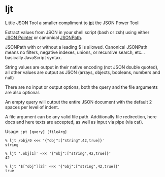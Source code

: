 # ljt
Little JSON Tool a smaller compliment to [jpt](https://github.com/brunerd/jpt) the JSON Power Tool

Extract values from JSON in your shell script (bash or zsh) using either [JSON Pointer](https://datatracker.ietf.org/doc/html/rfc6901) or canonical [JSONPath](https://datatracker.ietf.org/doc/draft-ietf-jsonpath-base/).

JSONPath with or without a leading $ is allowed. Canonical JSONPath means no filters, negative indexes, unions, or recursive search, etc... basically JavaScript syntax.

String values are output in their native encoding (not JSON double quoted), all other values are output as JSON (arrays, objects, booleans, numbers and null)

There are no input or output options, both the query and the file arguments are also optional.

An empty query will output the entire JSON document with the default 2 spaces per level of indent.

A file argument can be any valid file path. Additionally file redirection, here docs and here texts are accepted, as well as input via pipe (via cat).

Usage: `jpt [query] [fileArg]`
```
% ljt /obj/0 <<< '{"obj":["string",42,true]}'
string

% ljt '.obj[1]' <<< '{"obj":["string",42,true]}'
42

% ljt '$["obj"][2]' <<< '{"obj":["string",42,true]}'
true
```
